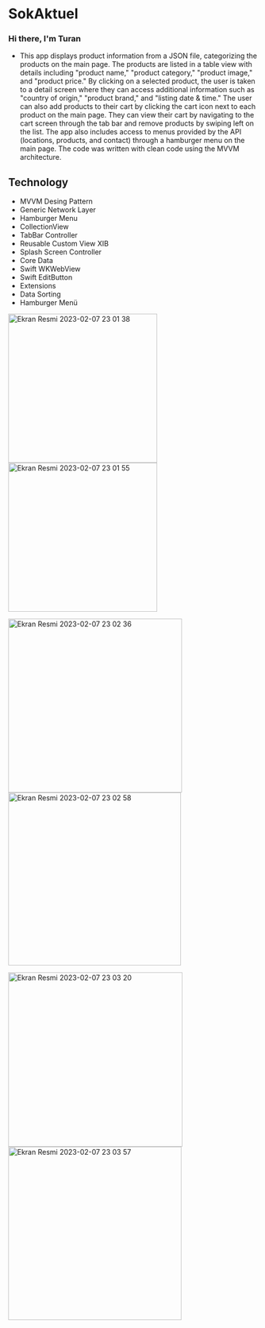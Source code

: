 # SokAktuel
### Hi there, I'm Turan

- This app displays product information from a JSON file, categorizing the products on the main page. The products are listed in a table view with details including "product name," "product category," "product image," and "product price." By clicking on a selected product, the user is taken to a detail screen where they can access additional information such as "country of origin," "product brand," and "listing date & time." The user can also add products to their cart by clicking the cart icon next to each product on the main page. They can view their cart by navigating to the cart screen through the tab bar and remove products by swiping left on the list. The app also includes access to menus provided by the API (locations, products, and contact) through a hamburger menu on the main page. The code was written with clean code using the MVVM architecture.




## Technology

-  MVVM Desing Pattern
-  Generic Network Layer
-  Hamburger Menu
-  CollectionView
-  TabBar Controller
-  Reusable Custom View XIB
-  Splash Screen Controller
-  Core Data
-  Swift WKWebView
-  Swift EditButton
-  Extensions
-  Data Sorting
-  Hamburger Menü


<img width="300" alt="Ekran Resmi 2023-02-07 23 01 38" src="https://user-images.githubusercontent.com/98350672/217367918-7e95e313-0a7c-447b-87a9-0c0108e35323.png"> <img width="300" alt="Ekran Resmi 2023-02-07 23 01 55" src="https://user-images.githubusercontent.com/98350672/217367998-ab0136c4-39bf-412d-b60b-ddd44b72f940.png">


<img width="350" alt="Ekran Resmi 2023-02-07 23 02 36" src="https://user-images.githubusercontent.com/98350672/217368058-ceb53855-0d0c-4d88-8088-5348c89b96e1.png"> <img width="348" alt="Ekran Resmi 2023-02-07 23 02 58" src="https://user-images.githubusercontent.com/98350672/217368118-de648646-e655-4893-b0b5-a25ea4128265.png">


<img width="351" alt="Ekran Resmi 2023-02-07 23 03 20" src="https://user-images.githubusercontent.com/98350672/217368162-460d2045-14e0-4996-b2ae-509b0dbe2c2d.png"> <img width="349" alt="Ekran Resmi 2023-02-07 23 03 57" src="https://user-images.githubusercontent.com/98350672/217368198-08f8c5c8-f6e4-472e-8783-dad7e8decaec.png">






